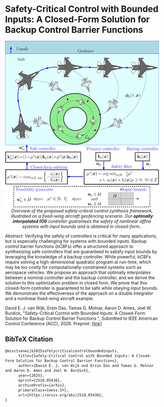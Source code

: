# Safety-Critical Control with Bounded Inputs: A Closed-Form Solution for Backup Control Barrier Functions

<p align="center">
  <img src="hero.png" alt="Hero figure" width="550"><br>
  <em>Overview of the proposed safety-critical control synthesis framework, illustrated on a fixed-wing aircraft geofencing scenario. Our <b>optimally interpolated (OI)</b> controller guarantees the safety of nonlinear affine systems with input bounds and is obtained in closed-form..</em>
</p>

*Abstract*: 
Verifying the safety of controllers is critical for many applications, but is especially challenging for systems with bounded inputs. Backup control barrier functions (bCBFs) offer a structured approach to synthesizing safe controllers that are guaranteed to satisfy input bounds by leveraging the knowledge of a backup controller. While powerful, bCBFs require solving a high-dimensional quadratic program at run-time, which may be too costly for computationally-constrained systems such as aerospace vehicles. We propose an approach that optimally interpolates between a nominal controller and the backup controller, and we derive the solution to this optimization problem in closed form. We prove that this closed-form controller is guaranteed to be safe while obeying input bounds. We demonstrate the effectiveness of the approach on a double integrator and a nonlinear fixed-wing aircraft example.

David E. J. van Wijk, Ersin Das, Tamas G. Molnar, Aaron D. Ames, Joel W. Burdick, "Safety-Critical Control with Bounded Inputs: A Closed-Form Solution for Backup Control Barrier Functions
", Submitted to IEEE American Control Conference (ACC), 2026. Preprint: [[link]](https://arxiv.org/abs/2510.05436#)

## BibTeX Citation

```
@misc{vanwijk2025safetycriticalcontrolboundedinputs,
      title={Safety-Critical Control with Bounded Inputs: A Closed-Form Solution for Backup Control Barrier Functions}, 
      author={David E. J. van Wijk and Ersin Das and Tamas G. Molnar and Aaron D. Ames and Joel W. Burdick},
      year={2025},
      eprint={2510.05436},
      archivePrefix={arXiv},
      primaryClass={eess.SY},
      url={https://arxiv.org/abs/2510.05436}, 
}
```
